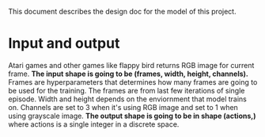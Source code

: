 This document describes the design doc for the model of this project.

# Input and output
Atari games and other games like flappy bird returns RGB image for current frame. **The input shape is going to be (frames, width, height, channels).**
Frames are hyperparameters that determines how many frames are going to be used for the training. The frames are from last few iterations of single episode.
Width and height depends on the enviornment that model trains on. Channels are set to 3 when it's using RGB image and set to 1 when using grayscale image.
**The output shape is going to be in shape (actions,)** where actions is a single integer in a discrete space. 
